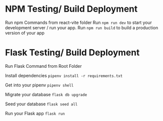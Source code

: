 # NPM Testing/ Build Deployment

Run npm Commands from react-vite folder
Run `npm run dev` to start your development server / run your app. 
Run `npm run build` to build a production version of your app



# Flask Testing/ Build Deployment
Run Flask Command from Root Folder

Install dependencies `pipenv install -r requirements.txt`

Get into your pipenv `pipenv shell` 

Migrate your database `flask db upgrade`

Seed your database `flask seed all`

Run your Flask app `flask run`